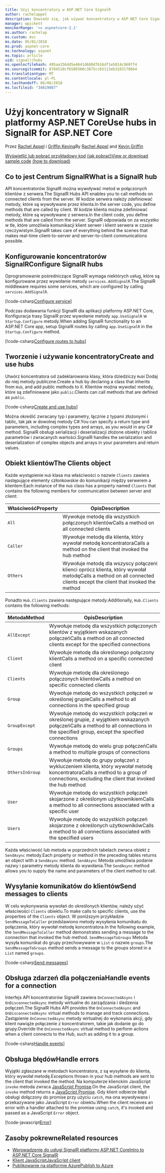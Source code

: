 ```yaml
---
title: Użyj koncentratory w ASP.NET Core SignalR
author: rachelappel
description: Dowiedz się, jak używać koncentratory w ASP.NET Core SignalR.
manager: wpickett
monikerRange: '>= aspnetcore-2.1'
ms.author: rachelap
ms.custom: mvc
ms.date: 05/01/2018
ms.prod: aspnet-core
ms.technology: aspnet
ms.topic: article
uid: signalr/hubs
ms.openlocfilehash: 495aa156dd5e4641d688d7b16df1e5814c9607f4
ms.sourcegitcommit: 6784510cfb589308c3875ccb5113eb31031766b4
ms.translationtype: MT
ms.contentlocale: pl-PL
ms.lasthandoff: 06/06/2018
ms.locfileid: "34819087"
---
```

# <a name="use-hubs-in-signalr-for-aspnet-core"></a><span data-ttu-id="9942d-103">Użyj koncentratory w SignalR platformy ASP.NET Core</span><span class="sxs-lookup"><span data-stu-id="9942d-103">Use hubs in SignalR for ASP.NET Core</span></span>

<span data-ttu-id="9942d-104">Przez [Rachel Appel](https://twitter.com/rachelappel) i [Griffin Kevina](https://twitter.com/1kevgriff)</span><span class="sxs-lookup"><span data-stu-id="9942d-104">By [Rachel Appel](https://twitter.com/rachelappel) and [Kevin Griffin](https://twitter.com/1kevgriff)</span></span>

<span data-ttu-id="9942d-105">[Wyświetlić lub pobrać przykładowy kod](https://github.com/aspnet/Docs/tree/master/aspnetcore/signalr/hubs/sample/ ) [(jak pobrać)](xref:tutorials/index#how-to-download-a-sample)</span><span class="sxs-lookup"><span data-stu-id="9942d-105">[View or download sample code](https://github.com/aspnet/Docs/tree/master/aspnetcore/signalr/hubs/sample/ ) [(how to download)](xref:tutorials/index#how-to-download-a-sample)</span></span>

## <a name="what-is-a-signalr-hub"></a><span data-ttu-id="9942d-106">Co to jest Centrum SignalR</span><span class="sxs-lookup"><span data-stu-id="9942d-106">What is a SignalR hub</span></span>

<span data-ttu-id="9942d-107">API koncentratorów SignalR można wywoływać metod w połączonych klientów z serwera.</span><span class="sxs-lookup"><span data-stu-id="9942d-107">The SignalR Hubs API enables you to call methods on connected clients from the server.</span></span> <span data-ttu-id="9942d-108">W kodzie serwera należy zdefiniować metody, które są wywoływane przez klienta.</span><span class="sxs-lookup"><span data-stu-id="9942d-108">In the server code, you define methods that are called by client.</span></span> <span data-ttu-id="9942d-109">W kodzie klienta można zdefiniować metody, które są wywoływane z serwera.</span><span class="sxs-lookup"><span data-stu-id="9942d-109">In the client code, you define methods that are called from the server.</span></span> <span data-ttu-id="9942d-110">SignalR odpowiada on za wszystko w tle, które umożliwia komunikacji klient serwer i klient serwera w czasie rzeczywistym.</span><span class="sxs-lookup"><span data-stu-id="9942d-110">SignalR takes care of everything behind the scenes that makes real-time client-to-server and server-to-client communications possible.</span></span>

## <a name="configure-signalr-hubs"></a><span data-ttu-id="9942d-111">Konfigurowanie koncentratorów SignalR</span><span class="sxs-lookup"><span data-stu-id="9942d-111">Configure SignalR hubs</span></span>

<span data-ttu-id="9942d-112">Oprogramowanie pośredniczące SignalR wymaga niektórych usług, które są konfigurowane przez wywołanie metody `services.AddSignalR`.</span><span class="sxs-lookup"><span data-stu-id="9942d-112">The SignalR middleware requires some services, which are configured by calling `services.AddSignalR`.</span></span>

[!code-csharp[Configure service](hubs/sample/startup.cs?range=38)]

<span data-ttu-id="9942d-113">Podczas dodawania funkcji SignalR dla aplikacji platformy ASP.NET Core, Konfiguracja trasy SignalR przez wywołanie metody `app.UseSignalR` w `Startup.Configure` metody.</span><span class="sxs-lookup"><span data-stu-id="9942d-113">When adding SignalR functionality to an ASP.NET Core app, setup SignalR routes by calling `app.UseSignalR` in the `Startup.Configure` method.</span></span>

[!code-csharp[Configure routes to hubs](hubs/sample/startup.cs?range=57-60)]

## <a name="create-and-use-hubs"></a><span data-ttu-id="9942d-114">Tworzenie i używanie koncentratory</span><span class="sxs-lookup"><span data-stu-id="9942d-114">Create and use hubs</span></span>

<span data-ttu-id="9942d-115">Utwórz koncentratora od zadeklarowania klasy, która dziedziczy `Hub`i Dodaj do niej metody publiczne.</span><span class="sxs-lookup"><span data-stu-id="9942d-115">Create a hub by declaring a class that inherits from `Hub`, and add public methods to it.</span></span> <span data-ttu-id="9942d-116">Klientów można wywołać metody, które są zdefiniowane jako `public`.</span><span class="sxs-lookup"><span data-stu-id="9942d-116">Clients can call methods that are defined as `public`.</span></span>

[!code-csharp[Create and use hubs](hubs/sample/hubs/chathub.cs?range=8-37)]

<span data-ttu-id="9942d-117">Można określić zwracany typ i parametry, łącznie z typami złożonymi i tablic, tak jak w dowolnej metody C#.</span><span class="sxs-lookup"><span data-stu-id="9942d-117">You can specify a return type and parameters, including complex types and arrays, as you would in any C# method.</span></span> <span data-ttu-id="9942d-118">SignalR obsługi serializacji i deserializacji złożone obiekty i tablice parametrów i zwracanych wartości.</span><span class="sxs-lookup"><span data-stu-id="9942d-118">SignalR handles the serialization and deserialization of complex objects and arrays in your parameters and return values.</span></span>

## <a name="the-clients-object"></a><span data-ttu-id="9942d-119">Obiekt klientów</span><span class="sxs-lookup"><span data-stu-id="9942d-119">The Clients object</span></span>

<span data-ttu-id="9942d-120">Każde wystąpienie `Hub` klasa ma właściwości o nazwie `Clients` zawiera następujące elementy członkowskie do komunikacji między serwerem a klientem:</span><span class="sxs-lookup"><span data-stu-id="9942d-120">Each instance of the `Hub` class has a property named `Clients` that contains the following members for communication between server and client:</span></span>

| <span data-ttu-id="9942d-121">Właściwość</span><span class="sxs-lookup"><span data-stu-id="9942d-121">Property</span></span> | <span data-ttu-id="9942d-122">Opis</span><span class="sxs-lookup"><span data-stu-id="9942d-122">Description</span></span> |
| ------ | ----------- |
| `All` | <span data-ttu-id="9942d-123">Wywołuje metodę dla wszystkich połączonych klientów</span><span class="sxs-lookup"><span data-stu-id="9942d-123">Calls a method on all connected clients</span></span> |
| `Caller` | <span data-ttu-id="9942d-124">Wywołuje metodę dla klienta, który wywołał metodę koncentratora</span><span class="sxs-lookup"><span data-stu-id="9942d-124">Calls a method on the client that invoked the hub method</span></span> |
| `Others` | <span data-ttu-id="9942d-125">Wywołuje metodę dla wszyscy połączeni klienci oprócz klienta, który wywołał metodę</span><span class="sxs-lookup"><span data-stu-id="9942d-125">Calls a method on all connected clients except the client that invoked the method</span></span> |


<span data-ttu-id="9942d-126">Ponadto `Hub.Clients` zawiera następujące metody:</span><span class="sxs-lookup"><span data-stu-id="9942d-126">Additionally, `Hub.Clients` contains the following methods:</span></span>

| <span data-ttu-id="9942d-127">Metoda</span><span class="sxs-lookup"><span data-stu-id="9942d-127">Method</span></span> | <span data-ttu-id="9942d-128">Opis</span><span class="sxs-lookup"><span data-stu-id="9942d-128">Description</span></span> |
| ------ | ----------- |
| `AllExcept` | <span data-ttu-id="9942d-129">Wywołuje metodę dla wszystkich połączonych klientów z wyjątkiem wskazanych połączeń</span><span class="sxs-lookup"><span data-stu-id="9942d-129">Calls a method on all connected clients except for the specified connections</span></span> |
| `Client` | <span data-ttu-id="9942d-130">Wywołuje metodę dla określonego połączony klient</span><span class="sxs-lookup"><span data-stu-id="9942d-130">Calls a method on a specific connected client</span></span> |
| `Clients` | <span data-ttu-id="9942d-131">Wywołuje metodę dla określonego połączonych klientów</span><span class="sxs-lookup"><span data-stu-id="9942d-131">Calls a method on specific connected clients</span></span> |
| `Group` | <span data-ttu-id="9942d-132">Wywołuje metodę do wszystkich połączeń w określonej grupie</span><span class="sxs-lookup"><span data-stu-id="9942d-132">Calls a method to all connections in the specified group</span></span>  |
| `GroupExcept` | <span data-ttu-id="9942d-133">Wywołuje metodę do wszystkich połączeń w określonej grupie, z wyjątkiem wskazanych połączeń</span><span class="sxs-lookup"><span data-stu-id="9942d-133">Calls a method to all connections in the specified group, except the specified connections</span></span> |
| `Groups` | <span data-ttu-id="9942d-134">Wywołuje metodę do wielu grup połączeń</span><span class="sxs-lookup"><span data-stu-id="9942d-134">Calls a method to multiple groups of connections</span></span>  |
| `OthersInGroup` | <span data-ttu-id="9942d-135">Wywołuje metodę do grupy połączeń z wykluczeniem klienta, który wywołał metodę koncentratora</span><span class="sxs-lookup"><span data-stu-id="9942d-135">Calls a method to a group of connections, excluding the client that invoked the hub method</span></span>  |
| `User` | <span data-ttu-id="9942d-136">Wywołuje metodę do wszystkich połączeń skojarzone z określonym użytkownikiem</span><span class="sxs-lookup"><span data-stu-id="9942d-136">Calls a method to all connections associated with a specific user</span></span> |
| `Users` | <span data-ttu-id="9942d-137">Wywołuje metodę do wszystkich połączeń skojarzone z określonych użytkowników</span><span class="sxs-lookup"><span data-stu-id="9942d-137">Calls a method to all connections associated with the specified users</span></span> |

<span data-ttu-id="9942d-138">Każda właściwość lub metoda w poprzednich tabelach zwraca obiekt z `SendAsync` metody.</span><span class="sxs-lookup"><span data-stu-id="9942d-138">Each property or method in the preceding tables returns an object with a `SendAsync` method.</span></span> <span data-ttu-id="9942d-139">`SendAsync` Metoda umożliwia podanie nazwy i parametry metody klienta do wywołania.</span><span class="sxs-lookup"><span data-stu-id="9942d-139">The `SendAsync` method allows you to supply the name and parameters of the client method to call.</span></span>

## <a name="send-messages-to-clients"></a><span data-ttu-id="9942d-140">Wysyłanie komunikatów do klientów</span><span class="sxs-lookup"><span data-stu-id="9942d-140">Send messages to clients</span></span>

<span data-ttu-id="9942d-141">W celu wykonywania wywołań do określonych klientów, należy użyć właściwości `Clients` obiektu.</span><span class="sxs-lookup"><span data-stu-id="9942d-141">To make calls to specific clients, use the properties of the `Clients` object.</span></span> <span data-ttu-id="9942d-142">W poniższym przykładzie `SendMessageToCaller` przedstawiono metody wysyłania komunikatu do połączenia, który wywołał metodę koncentratora.</span><span class="sxs-lookup"><span data-stu-id="9942d-142">In the following example, the `SendMessageToCaller` method demonstrates sending a message to the connection that invoked the hub method.</span></span> <span data-ttu-id="9942d-143">`SendMessageToGroups` Metoda wysyła komunikat do grupy przechowywane w `List` o nazwie `groups`.</span><span class="sxs-lookup"><span data-stu-id="9942d-143">The `SendMessageToGroups` method sends a message to the groups stored in a `List` named `groups`.</span></span>

[!code-csharp[Send messages](hubs/sample/hubs/chathub.cs?range=15-24)]

## <a name="handle-events-for-a-connection"></a><span data-ttu-id="9942d-144">Obsługa zdarzeń dla połączenia</span><span class="sxs-lookup"><span data-stu-id="9942d-144">Handle events for a connection</span></span>

<span data-ttu-id="9942d-145">Interfejs API koncentratorów SignalR zawiera `OnConnectedAsync` i `OnDisconnectedAsync` metody wirtualne do zarządzania i śledzenia połączeń.</span><span class="sxs-lookup"><span data-stu-id="9942d-145">The SignalR Hubs API provides the `OnConnectedAsync` and `OnDisconnectedAsync` virtual methods to manage and track connections.</span></span> <span data-ttu-id="9942d-146">Zastąpienie `OnConnectedAsync` metody wirtualnej do wykonania akcji, gdy klient nawiąże połączenie z koncentratorem, takie jak dodanie go do grupy.</span><span class="sxs-lookup"><span data-stu-id="9942d-146">Override the `OnConnectedAsync` virtual method to perform actions when a client connects to the Hub, such as adding it to a group.</span></span>

[!code-csharp[Handle events](hubs/sample/hubs/chathub.cs?range=26-36)]

## <a name="handle-errors"></a><span data-ttu-id="9942d-147">Obsługa błędów</span><span class="sxs-lookup"><span data-stu-id="9942d-147">Handle errors</span></span>

<span data-ttu-id="9942d-148">Wyjątki zgłaszane w metodach koncentratora, z są wysyłane do klienta, który wywołał metodę.</span><span class="sxs-lookup"><span data-stu-id="9942d-148">Exceptions thrown in your hub methods are sent to the client that invoked the method.</span></span> <span data-ttu-id="9942d-149">Na komputerze klienckim JavaScript `invoke` metoda zwraca [JavaScript Promise](https://developer.mozilla.org/docs/Web/JavaScript/Guide/Using_promises).</span><span class="sxs-lookup"><span data-stu-id="9942d-149">On the JavaScript client, the `invoke` method returns a [JavaScript Promise](https://developer.mozilla.org/docs/Web/JavaScript/Guide/Using_promises).</span></span> <span data-ttu-id="9942d-150">Gdy klient odbierze błąd obsługi dołączony do promise przy użyciu `catch`, ma ona wywoływana i przekazywane jako JavaScript `Error` obiektu.</span><span class="sxs-lookup"><span data-stu-id="9942d-150">When the client receives an error with a handler attached to the promise using `catch`, it's invoked and passed as a JavaScript `Error` object.</span></span>

[!code-javascript[Error](hubs/sample/wwwroot/js/chat.js?range=23)]

## <a name="related-resources"></a><span data-ttu-id="9942d-151">Zasoby pokrewne</span><span class="sxs-lookup"><span data-stu-id="9942d-151">Related resources</span></span>

* [<span data-ttu-id="9942d-152">Wprowadzenie do usługi SignalR platformy ASP.NET Core</span><span class="sxs-lookup"><span data-stu-id="9942d-152">Intro to ASP.NET Core SignalR</span></span>](xref:signalr/introduction)
* [<span data-ttu-id="9942d-153">Klient JavaScript</span><span class="sxs-lookup"><span data-stu-id="9942d-153">JavaScript client</span></span>](xref:signalr/javascript-client)
* [<span data-ttu-id="9942d-154">Publikowanie na platformie Azure</span><span class="sxs-lookup"><span data-stu-id="9942d-154">Publish to Azure</span></span>](xref:signalr/publish-to-azure-web-app)
